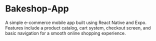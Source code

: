 # Bakeshop-App
A simple e-commerce mobile app built using React Native and Expo. Features include a product catalog, cart system, checkout screen, and basic navigation for a smooth online shopping experience.
